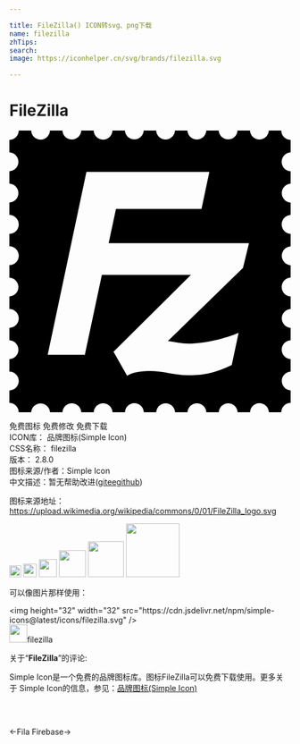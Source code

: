 ```yaml
---

title: FileZilla() ICON转svg、png下载
name: filezilla
zhTips: 
search: 
image: https://iconhelper.cn/svg/brands/filezilla.svg

---
```


# FileZilla  <small style="font-size: 60%;font-weight: 100"></small>

<div id="svg" class="svg-wrap">
<svg role="img" viewBox="0 0 24 24" xmlns="http://www.w3.org/2000/svg"><title>FileZilla icon</title><path d="M24.002,1.86V0.801c-0.212,0-0.419-0.087-0.568-0.236c-0.148-0.148-0.234-0.356-0.234-0.567h-1.061 c-0.021,0.444-0.4,0.786-0.844,0.765c-0.413-0.021-0.743-0.352-0.764-0.765h-1.061c-0.027,0.444-0.408,0.782-0.853,0.755 c-0.405-0.025-0.729-0.35-0.755-0.755h-1.059c-0.023,0.444-0.4,0.786-0.845,0.765c-0.413-0.021-0.743-0.352-0.765-0.765h-1.06 c-0.022,0.444-0.399,0.786-0.844,0.765c-0.413-0.021-0.743-0.352-0.765-0.765h-1.059c-0.027,0.444-0.408,0.782-0.853,0.755 c-0.405-0.025-0.729-0.35-0.755-0.755h-1.06C8.786,0.442,8.414,0.789,7.971,0.772C7.549,0.758,7.21,0.419,7.195-0.002H6.135 c-0.021,0.444-0.4,0.786-0.844,0.765C4.878,0.741,4.547,0.411,4.527-0.002H3.467C3.451,0.442,3.078,0.789,2.635,0.772 c-0.422-0.014-0.76-0.353-0.775-0.774H0.8c0,0.211-0.086,0.419-0.235,0.567C0.416,0.714,0.209,0.801-0.003,0.801V1.86 c0.444,0.017,0.79,0.389,0.774,0.832C0.758,3.114,0.419,3.453-0.003,3.467v1.061c0.444,0.016,0.79,0.388,0.774,0.832 C0.758,5.782,0.419,6.12-0.003,6.135v1.059c0.444,0,0.804,0.361,0.804,0.805S0.441,8.803-0.003,8.803v1.059 c0.444,0,0.804,0.359,0.804,0.804s-0.359,0.804-0.804,0.804v1.06c0.444,0.016,0.79,0.389,0.774,0.832 c-0.014,0.422-0.353,0.76-0.774,0.775v1.061c0.444,0,0.804,0.359,0.804,0.803c0,0.445-0.359,0.805-0.804,0.805v1.061 c0.444,0.016,0.79,0.387,0.774,0.83c-0.014,0.422-0.353,0.762-0.774,0.775v1.061c0.444,0,0.804,0.359,0.804,0.805 c0,0.443-0.359,0.803-0.804,0.803v1.061c0.442,0.002,0.802,0.359,0.803,0.803h1.06c0.027-0.443,0.41-0.781,0.854-0.754 c0.406,0.025,0.729,0.348,0.754,0.754h1.061c0.021-0.443,0.4-0.785,0.844-0.764c0.413,0.021,0.743,0.352,0.764,0.764h1.059 c0.023-0.443,0.4-0.785,0.845-0.764c0.413,0.021,0.743,0.352,0.764,0.764h1.06c0.017-0.443,0.389-0.791,0.832-0.775 c0.422,0.016,0.761,0.354,0.775,0.775h1.061c0.021-0.443,0.4-0.785,0.844-0.764c0.413,0.021,0.743,0.352,0.764,0.764h1.059 c0.023-0.443,0.4-0.785,0.845-0.764c0.413,0.021,0.743,0.352,0.765,0.764h1.059c0.023-0.443,0.4-0.785,0.845-0.764 c0.413,0.021,0.743,0.352,0.765,0.764h1.06c0.016-0.443,0.388-0.791,0.831-0.775c0.422,0.016,0.761,0.354,0.775,0.775H23.2 c0-0.211,0.086-0.418,0.235-0.568c0.148-0.148,0.355-0.234,0.567-0.234v-1.061c-0.444-0.027-0.781-0.408-0.755-0.852 c0.025-0.406,0.35-0.73,0.755-0.754v-1.061c-0.444-0.023-0.786-0.4-0.764-0.844c0.021-0.414,0.351-0.744,0.764-0.764v-1.061 c-0.444-0.027-0.781-0.41-0.755-0.854c0.025-0.406,0.35-0.729,0.755-0.754v-1.061c-0.444-0.021-0.786-0.4-0.764-0.844 c0.021-0.412,0.351-0.742,0.764-0.764v-1.058c-0.444-0.027-0.781-0.41-0.755-0.854c0.025-0.406,0.35-0.729,0.755-0.754V8.803 c-0.444-0.021-0.786-0.4-0.764-0.844c0.021-0.413,0.351-0.743,0.764-0.764V6.135c-0.444-0.027-0.781-0.408-0.755-0.853 c0.025-0.405,0.35-0.729,0.755-0.754v-1.06c-0.444-0.022-0.786-0.4-0.765-0.844C23.258,2.211,23.588,1.881,24.002,1.86L24.002,1.86z M19.934,11.698l-6.404,6.226c0.58,0.09,1.14,0.225,1.742,0.225c1.465,0,3.148-0.445,4.287-0.916l-0.584,2.746 c-1.676,0.805-2.701,0.871-3.703,0.871c-1.095,0-2.144-0.357-3.215-0.357c-0.603,0-1.474,0.045-2.009,0.4L8.887,18.84l6.607-6.541 H7.891l-1.451,6.808H3.27l3.305-15.58h10.49l-0.67,3.146H9.096L8.471,9.598h11.977L19.934,11.698L19.934,11.698z"/></svg>
</div>
<detail full-name='filezilla'></detail>

<div class="detail-page">
<p>
<span><span class="badge-success badge">免费图标</span> <span class="badge-success badge">免费修改</span>  <span class="badge-success badge">免费下载</span> </span>
<br/>
<span>
ICON库：
<span class="badge-secondary badge">品牌图标(Simple Icon)</span> 
</span>
<br/>
<span>
CSS名称：
<span class="badge-secondary badge">filezilla</span> 
</span>

<br/>
<span>
版本：
<span class="badge-secondary badge">2.8.0</span> 
</span>
<br/>
<span>图标来源/作者：<span class="badge-light badge">Simple Icon</span></span> 
<br/>
<span class="zh-detail">中文描述：暂无<span class="help-link"><span>帮助改进</span>(<a href="https://gitee.com/liuwave/icon-helper/edit/master/json/brands/filezilla.json" target="_blank" rel="noopener noreferrer">gitee</a><a href="https://github.com/liuwave/icon-helper/edit/master/json/brands/filezilla.json" target="_blank" rel="noopener noreferrer">github</a></span>)</span><br/>
</p>
</div><div class="description description alert alert-light"><p>图标来源地址：<a href="https://upload.wikimedia.org/wikipedia/commons/0/01/FileZilla_logo.svg" target="_blank" rel="noopener noreferrer">https://upload.wikimedia.org/wikipedia/commons/0/01/FileZilla_logo.svg</a></p></div>
<div class="alert alert-dark">
<img height="21" width="21" src="https://cdn.jsdelivr.net/npm/simple-icons@latest/icons/filezilla.svg" />
<img height="24" width="24" src="https://cdn.jsdelivr.net/npm/simple-icons@latest/icons/filezilla.svg" />
<img height="32" width="32" src="https://cdn.jsdelivr.net/npm/simple-icons@latest/icons/filezilla.svg" />
<img height="48" width="48" src="https://cdn.jsdelivr.net/npm/simple-icons@latest/icons/filezilla.svg" />
<img height="64" width="64" src="https://cdn.jsdelivr.net/npm/simple-icons@latest/icons/filezilla.svg" />
<img height="96" width="96" src="https://cdn.jsdelivr.net/npm/simple-icons@latest/icons/filezilla.svg" />

</div>
<div>
  <p>可以像图片那样使用：    
  </p>
  <div class="alert alert-primary" style="font-size: 14px">
    &lt;img height="32" width="32" src="https://cdn.jsdelivr.net/npm/simple-icons@latest/icons/filezilla.svg" /&gt;
    <copy-btn content='<img height="32" width="32" src="https://cdn.jsdelivr.net/npm/simple-icons@latest/icons/filezilla.svg" />'></copy-btn>
  </div>
  <div class="alert alert-secondary">
    <img height="32" width="32" src="https://cdn.jsdelivr.net/npm/simple-icons@latest/icons/filezilla.svg" />filezilla
    <copy-btn content="filezilla" btn-title="复制图标名称"></copy-btn>
  </div>
</div>
<div class="icon-detail__container">
<p>关于“<b>FileZilla</b>”的评论:</p>
</div>
<Vssue title="关于“FileZilla”的评论" />
<div><p>Simple Icon是一个免费的品牌图标库。图标FileZilla可以免费下载使用。更多关于  Simple Icon的信息，参见：<a target="_blank" href="https://iconhelper.cn/brands.html">品牌图标(Simple Icon)</a>
</p></div>


<div style="padding:2rem 0 " class="page-nav"><p class="inner"><span class="prev">←<router-link to="/icon/fila.html">Fila</router-link></span> <span class="next"><router-link to="/icon/firebase.html">Firebase</router-link>→</span></p></div>
